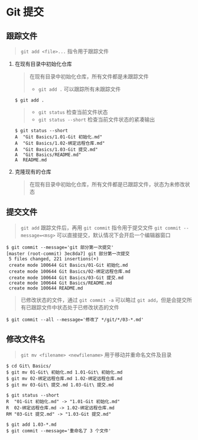 # Git 提交

## 跟踪文件

> `git add <file>...` 指令用于跟踪文件

1.  在现有目录中初始化仓库

    > 在现有目录中初始化仓库，所有文件都是未跟踪文件
    >
    > - `git add .` 可以跟踪所有未跟踪文件

    ```shell
    $ git add .
    ```

    > - `git status` 检查当前文件状态
    > - `git status --short` 检查当前文件状态的紧凑输出

    ```shell
    $ git status --short
    A  "Git Basics/1.01-Git 初始化.md"
    A  "Git Basics/1.02-绑定远程仓库.md"
    A  "Git Basics/1.03-Git 提交.md"
    A  "Git Basics/README.md"
    A  README.md
    ```

2.  克隆现有的仓库
    > 在现有目录中初始化仓库，所有文件都是已跟踪文件，状态为未修改状态

## 提交文件

> `git add` 跟踪文件后，再用 `git commit` 指令用于提交文件
> `git commit --message=<msg>` 可以直接提交，默认情况下会开启一个编辑器窗口

```shell
$ git commit --message='git 部分第一次提交'
[master (root-commit) 3ec8da7] git 部分第一次提交
 5 files changed, 221 insertions(+)
 create mode 100644 Git Basics/01-Git 初始化.md
 create mode 100644 Git Basics/02-绑定远程仓库.md
 create mode 100644 Git Basics/03-Git 提交.md
 create mode 100644 Git Basics/README.md
 create mode 100644 README.md
```

> 已修改状态的文件，通过 `git commit -a` 可以略过 `git add`，但是会提交所有已跟踪文件中状态处于已修改状态的文件

```shell
$ git commit --all --message='修改了 */git/*/03-*.md'
```

## 修改文件名

> `git mv <filename> <newfilename>` 用于移动并重命名文件及目录

```shell
$ cd Git\ Basics/
$ git mv 01-Git\ 初始化.md 1.01-Git\ 初始化.md
$ git mv 02-绑定远程仓库.md 1.02-绑定远程仓库.md
$ git mv 03-Git\ 提交.md 1.03-Git\ 提交.md

$ git status --short
R  "01-Git 初始化.md" -> "1.01-Git 初始化.md"
R  02-绑定远程仓库.md -> 1.02-绑定远程仓库.md
RM "03-Git 提交.md" -> "1.03-Git 提交.md"
```

```shell
$ git add 1.03-*.md
$ git commit --message='重命名了 3 个文件'
```
